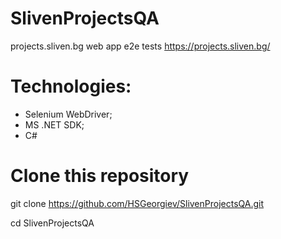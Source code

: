 # SlivenProjectsQA
projects.sliven.bg web app e2e tests
https://projects.sliven.bg/

# Technologies:
- Selenium WebDriver;
- MS .NET SDK;
- C#

# Clone this repository
git clone https://github.com/HSGeorgiev/SlivenProjectsQA.git

cd SlivenProjectsQA
